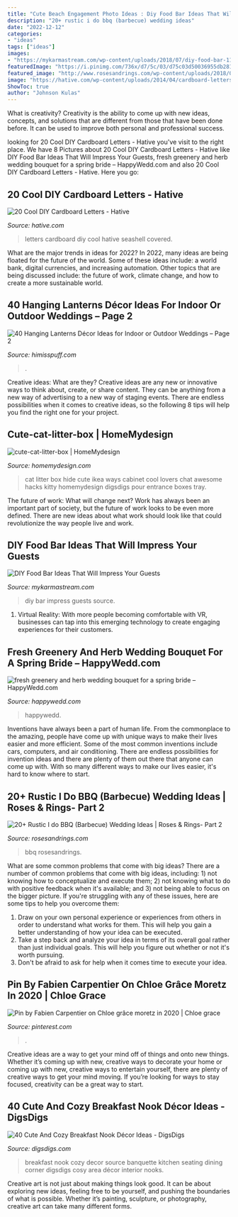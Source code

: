 ```yaml
---
title: "Cute Beach Engagement Photo Ideas : Diy Food Bar Ideas That Will Impress Your Guests"
description: "20+ rustic i do bbq (barbecue) wedding ideas"
date: "2022-12-12"
categories:
- "ideas"
tags: ["ideas"]
images:
- "https://mykarmastream.com/wp-content/uploads/2018/07/diy-food-bar-11.jpg"
featuredImage: "https://i.pinimg.com/736x/d7/5c/03/d75c03d50036955db2813aac8346f5de.jpg"
featured_image: "http://www.rosesandrings.com/wp-content/uploads/2018/01/summer-bbq-wedding-food-ideas-e1577032847772.jpg"
image: "https://hative.com/wp-content/uploads/2014/04/cardboard-letters/2-seashell-covered-letters.jpg"
ShowToc: true
author: "Johnson Kulas"
---
```



What is creativity?
Creativity is the ability to come up with new ideas, concepts, and solutions that are different from those that have been done before. It can be used to improve both personal and professional success.

	

		
looking for 20 Cool DIY Cardboard Letters - Hative you've visit to the right place. We have 8 Pictures about 20 Cool DIY Cardboard Letters - Hative like DIY Food Bar Ideas That Will Impress Your Guests, fresh greenery and herb wedding bouquet for a spring bride – HappyWedd.com and also 20 Cool DIY Cardboard Letters - Hative. Here you go:
		
    
## 20 Cool DIY Cardboard Letters - Hative

<img loading=lazy src="https://hative.com/wp-content/uploads/2014/04/cardboard-letters/2-seashell-covered-letters.jpg" onerror="this.onerror=null;this.src='https://tse2.mm.bing.net/th?id=OIP.k7pNWmiuVcEo9NBX68LdcwHaKW&amp;pid=15.1';" alt="20 Cool DIY Cardboard Letters - Hative">

_Source: hative.com_

>letters cardboard diy cool hative seashell covered. 

	

What are the major trends in ideas for 2022?
In 2022, many ideas are being floated for the future of the world. Some of these ideas include: a world bank, digital currencies, and increasing automation. Other topics that are being discussed include: the future of work, climate change, and how to create a more sustainable world.

    
## 40 Hanging Lanterns Décor Ideas For Indoor Or Outdoor Weddings – Page 2

<img loading=lazy src="https://www.himisspuff.com/wp-content/uploads/2017/09/Hanging-lantern-wedding-decor-9-e1577106221504.jpg" onerror="this.onerror=null;this.src='https://tse3.mm.bing.net/th?id=OIP.xXZIBFrHANNGU2WH8jfiNQHaLH&amp;pid=15.1';" alt="40 Hanging Lanterns Décor Ideas for Indoor or Outdoor Weddings – Page 2">

_Source: himisspuff.com_

>. 

	

Creative ideas: What are they?
Creative ideas are any new or innovative ways to think about, create, or share content. They can be anything from a new way of advertising to a new way of staging events. There are endless possibilities when it comes to creative ideas, so the following 8 tips will help you find the right one for your project.

    
## Cute-cat-litter-box | HomeMydesign

<img loading=lazy src="https://homemydesign.com/wp-content/uploads/2014/03/cute-cat-litter-box.jpg" onerror="this.onerror=null;this.src='https://tse2.mm.bing.net/th?id=OIP.xHzWx2OHNzurTFlqnNm43QHaJ_&amp;pid=15.1';" alt="cute-cat-litter-box | HomeMydesign">

_Source: homemydesign.com_

>cat litter box hide cute ikea ways cabinet cool lovers chat awesome hacks kitty homemydesign digsdigs pour entrance boxes tray. 

	

The future of work: What will change next?
Work has always been an important part of society, but the future of work looks to be even more defined. There are new ideas about what work should look like that could revolutionize the way people live and work.

    
## DIY Food Bar Ideas That Will Impress Your Guests

<img loading=lazy src="https://mykarmastream.com/wp-content/uploads/2018/07/diy-food-bar-11.jpg" onerror="this.onerror=null;this.src='https://tse4.mm.bing.net/th?id=OIP.TmfLAzoSaWic9XF009DhzgHaKS&amp;pid=15.1';" alt="DIY Food Bar Ideas That Will Impress Your Guests">

_Source: mykarmastream.com_

>diy bar impress guests source. 

	

1. Virtual Reality: With more people becoming comfortable with VR, businesses can tap into this emerging technology to create engaging experiences for their customers.

    
## Fresh Greenery And Herb Wedding Bouquet For A Spring Bride – HappyWedd.com

<img loading=lazy src="http://happywedd.com/wp-content/uploads/2018/01/fresh-greenery-and-herb-wedding-bouquet-for-a-spring-bride.jpg" onerror="this.onerror=null;this.src='https://tse4.mm.bing.net/th?id=OIP.MS84iJocDThaRnW-1MxkOAHaLH&amp;pid=15.1';" alt="fresh greenery and herb wedding bouquet for a spring bride – HappyWedd.com">

_Source: happywedd.com_

>happywedd. 

	

Inventions have always been a part of human life. From the commonplace to the amazing, people have come up with unique ways to make their lives easier and more efficient. Some of the most common inventions include cars, computers, and air conditioning. There are endless possibilities for invention ideas and there are plenty of them out there that anyone can come up with. With so many different ways to make our lives easier, it's hard to know where to start.

    
## 20+ Rustic I Do BBQ (Barbecue) Wedding Ideas | Roses &amp; Rings- Part 2

<img loading=lazy src="http://www.rosesandrings.com/wp-content/uploads/2018/01/summer-bbq-wedding-food-ideas-e1577032847772.jpg" onerror="this.onerror=null;this.src='https://tse3.mm.bing.net/th?id=OIP.SrUYNFss9vdySlQMcOfWDwHaLH&amp;pid=15.1';" alt="20+ Rustic I do BBQ (Barbecue) Wedding Ideas | Roses &amp; Rings- Part 2">

_Source: rosesandrings.com_

>bbq rosesandrings. 

	

What are some common problems that come with big ideas?
There are a number of common problems that come with big ideas, including: 1) not knowing how to conceptualize and execute them; 2) not knowing what to do with positive feedback when it's available; and 3) not being able to focus on the bigger picture. If you're struggling with any of these issues, here are some tips to help you overcome them: 
1) Draw on your own personal experience or experiences from others in order to understand what works for them. This will help you gain a better understanding of how your idea can be executed. 
2) Take a step back and analyze your idea in terms of its overall goal rather than just individual goals. This will help you figure out whether or not it's worth pursuing. 
3) Don't be afraid to ask for help when it comes time to execute your idea.

    
## Pin By Fabien Carpentier On Chloe Grâce Moretz In 2020 | Chloe Grace

<img loading=lazy src="https://i.pinimg.com/736x/d7/5c/03/d75c03d50036955db2813aac8346f5de.jpg" onerror="this.onerror=null;this.src='https://tse1.mm.bing.net/th?id=OIP.jP3qMfyfd0pFIfaH72VhcgHaLH&amp;pid=15.1';" alt="Pin by Fabien Carpentier on Chloe grâce moretz in 2020 | Chloe grace">

_Source: pinterest.com_

>. 

	

Creative ideas are a way to get your mind off of things and onto new things. Whether it’s coming up with new, creative ways to decorate your home or coming up with new, creative ways to entertain yourself, there are plenty of creative ways to get your mind moving. If you’re looking for ways to stay focused, creativity can be a great way to start.

    
## 40 Cute And Cozy Breakfast Nook Décor Ideas - DigsDigs

<img loading=lazy src="http://www.digsdigs.com/photos/cute-and-cozy-breakfast-nook-decor-ideas-21-554x752.jpg" onerror="this.onerror=null;this.src='https://tse3.mm.bing.net/th?id=OIP.qSSKoVFK7UwY9eIkEQrSeQHaKD&amp;pid=15.1';" alt="40 Cute And Cozy Breakfast Nook Décor Ideas - DigsDigs">

_Source: digsdigs.com_

>breakfast nook cozy decor source banquette kitchen seating dining corner digsdigs cosy area décor interior nooks. 

	

Creative art is not just about making things look good. It can be about exploring new ideas, feeling free to be yourself, and pushing the boundaries of what is possible. Whether it’s painting, sculpture, or photography, creative art can take many different forms.

